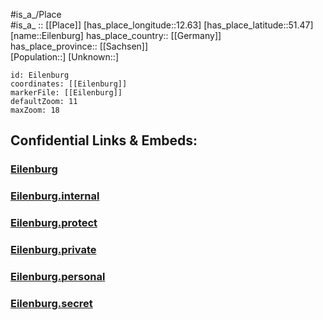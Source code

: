 ﻿---
location: [51.47,12.63] 
mapzoom: [7,12] 
mapmarker: city 
type: City
tags:
- geo/City


SpocWebEntityId: 29998
isDeleted: false
confidential: public

---
#is_a_/Place  
#is_a_ :: [[Place]] 
[has_place_longitude::12.63] 
[has_place_latitude::51.47] 
[name::Eilenburg] 
has_place_country:: [[Germany]]  
has_place_province:: [[Sachsen]]  
[Population::] 
[Unknown::] 


```leaflet
id: Eilenburg
coordinates: [[Eilenburg]] 
markerFile: [[Eilenburg]] 
defaultZoom: 11 
maxZoom: 18
```


## Confidential Links & Embeds: 

### [Eilenburg](/_public/Earth/Continent/Europe/Europe~Central/Germany/Germany~East/Sachsen/counties~Sachsen/Nordsachsen/cities~Nordsachsen/Eilenburg.md) 

### [Eilenburg.internal](/_internal/Earth/Continent/Europe/Europe~Central/Germany/Germany~East/Sachsen/counties~Sachsen/Nordsachsen/cities~Nordsachsen/Eilenburg.internal.md) 

### [Eilenburg.protect](/_protect/Earth/Continent/Europe/Europe~Central/Germany/Germany~East/Sachsen/counties~Sachsen/Nordsachsen/cities~Nordsachsen/Eilenburg.protect.md) 

### [Eilenburg.private](/_private/Earth/Continent/Europe/Europe~Central/Germany/Germany~East/Sachsen/counties~Sachsen/Nordsachsen/cities~Nordsachsen/Eilenburg.private.md) 

### [Eilenburg.personal](/_personal/Earth/Continent/Europe/Europe~Central/Germany/Germany~East/Sachsen/counties~Sachsen/Nordsachsen/cities~Nordsachsen/Eilenburg.personal.md) 

### [Eilenburg.secret](/_secret/Earth/Continent/Europe/Europe~Central/Germany/Germany~East/Sachsen/counties~Sachsen/Nordsachsen/cities~Nordsachsen/Eilenburg.secret.md) 
